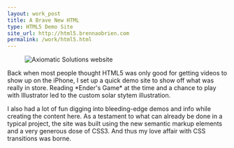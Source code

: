 ```yaml
---
layout: work_post
title: A Brave New HTML
type: HTML5 Demo Site
site_url: http://html5.brennaobrien.com
permalink: /work/html5.html
---
```

<figure class="responsive-site">
    <img src="{% asset_path work/html5.jpg %}" alt="Axiomatic Solutions website"/>
</figure>
Back when most people thought HTML5 was only good for getting videos to show up on the iPhone, I set up a quick demo site to show off what was really in store. Reading *Ender's Game* at the time and a chance to play with Illustrator led to the custom solar stytem illustration. 

I also had a lot of fun digging into bleeding-edge demos and info while creating the content here. As a testament to what can already be done in a typical project, the site was built using the new semantic markup elements and a very generous dose of CSS3. And thus my love affair with CSS transitions was borne.	